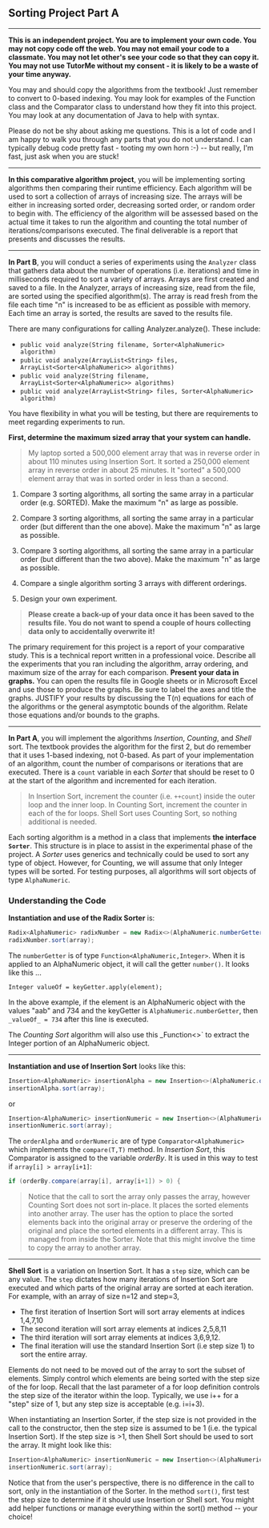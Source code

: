## Sorting Project Part A

<hr>

**This is an independent project. You are to implement your own code. You may not copy code off the web. You may not email your code to a classmate. You may not let other's see your code so that they can copy it. You may not use TutorMe without my consent - it is likely to be a waste of your time anyway.**

You may and should copy the algorithms from the textbook! Just remember to convert to 0-based indexing. You may look for examples of the Function class and the Comparator class to understand how they fit into this project. You may look at any documentation of Java to help with syntax.

Please do not be shy about asking me questions. This is a lot of code and I am happy to walk you through any parts that you do not understand. I can typically debug code pretty fast - tooting my own horn :-) -- but really, I'm fast, just ask when you are stuck!

<hr>

**In this comparative algorithm project**, you will be implementing sorting algorithms then comparing their runtime efficiency. Each algorithm will be used to sort a collection of arrays of increasing size. The arrays will be either in increasing sorted order, decreasing sorted order, or random order to begin with. The efficiency of the algorithm will be assessed based on the actual time it takes to run the algorithm and counting the total number of iterations/comparisons executed. The final deliverable is a report that presents and discusses the results.

<hr>

**In Part B**, you will conduct a series of experiments using the `Analyzer` class that gathers data about the number of operations (i.e. iterations) and time in milliseconds required to sort a variety of arrays. Arrays are first created and saved to a file. In the Analyzer, arrays of increasing size, read from the file, are sorted using the specified algorithm(s). The array is read fresh from the file each time "n" is increased to be as efficient as possible with memory. Each time an array is sorted, the results are saved to the results file.

There are many configurations for calling Analyzer.analyze(). These include:
- `public void analyze(String filename, Sorter<AlphaNumeric> algorithm)`
- `public void analyze(ArrayList<String> files, ArrayList<Sorter<AlphaNumeric>> algorithms)`
- `public void analyze(String filename, ArrayList<Sorter<AlphaNumeric>> algorithms)`
- `public void analyze(ArrayList<String> files, Sorter<AlphaNumeric> algorithm)`

You have flexibility in what you will be testing, but there are requirements to meet regarding experiments to run. 

**First, determine the maximum sized array that your system can handle.** 

> My laptop sorted a 500,000 element array that was in reverse order in about 110 minutes using Insertion Sort. It sorted a 250,000 element array in reverse order in about 25 minutes. It "sorted" a 500,000 element array that was in sorted order in less than a second.

1. Compare 3 sorting algorithms, all sorting the same array in a particular order (e.g. SORTED). Make the maximum "n" as large as possible.

1. Compare 3 sorting algorithms, all sorting the same array in a particular order (but different than the one above). Make the maximum "n" as large as possible.

1. Compare 3 sorting algorithms, all sorting the same array in a particular order (but different than the two above). Make the maximum "n" as large as possible.

1. Compare a single algorithm sorting 3 arrays with different orderings.

1. Design your own experiment.

> **Please create a back-up of your data once it has been saved to the results file. You do not want to spend a couple of hours collecting data only to accidentally overwrite it!**

The primary requirement for this project is a report of your comparative study. This is a technical report written in a professional voice. Describe all the experiments that you ran including the algorithm, array ordering, and maximum size of the array for each comparison. **Present your data in graphs.** You can open the results file in Google sheets or in Microsoft Excel and use those to produce the graphs. Be sure to label the axes and title the graphs. JUSTIFY your results by discussing the T(n) equations for each of the algorithms or the general asymptotic bounds of the algorithm. Relate those equations and/or bounds to the graphs.

<hr>

**In Part A**, you will implement the algorithms _Insertion_, _Counting_, and _Shell_ sort. The textbook provides the algorithm for the first 2, but do remember that it uses 1-based indexing, not 0-based. As part of your implementation of an algorithm, count the number of comparisons or iterations that are executed. There is a `count` variable in each _Sorter_ that should be reset to 0 at the start of the algorithm and incremented for each iteration. 

> In Insertion Sort, increment the counter (i.e. `++count`) inside the outer loop and the inner loop. In Counting Sort, increment the counter in each of the for loops. Shell Sort uses Counting Sort, so nothing additional is needed.

Each sorting algorithm is a method in a class that implements **the interface `Sorter`**. This structure is in place to assist in the experimental phase of the project. A _Sorter_ uses generics and technically could be used to sort any type of object. However, for Counting, we will assume that only Integer types will be sorted. For testing purposes, all algorithms will sort objects of type `AlphaNumeric`.

### Understanding the Code

**Instantiation and use of the Radix Sorter** is:

```Java
Radix<AlphaNumeric> radixNumber = new Radix<>(AlphaNumeric.numberGetter);
radixNumber.sort(array);
```

The `numberGetter` is of type `Function<AlphaNumeric,Integer>`. When it is applied to an AlphaNumeric object, it will call the getter `number()`. It looks like this ...

```
Integer valueOf = keyGetter.apply(element);
```

In the above example, if the element is an AlphaNumeric object with the values "aab" and 734 and the keyGetter is `AlphaNumeric.numberGetter`, then `_valueOf_ = 734` after this line is executed.

The _Counting Sort_ algorithm will also use this _Function<>` to extract the Integer portion of an AlphaNumeric object.

<hr>

**Instantiation and use of Insertion Sort** looks like this:

```Java
Insertion<AlphaNumeric> insertionAlpha = new Insertion<>(AlphaNumeric.orderAlpha);
insertionAlpha.sort(array);
```

or 

```Java
Insertion<AlphaNumeric> insertionNumeric = new Insertion<>(AlphaNumeric.orderNumeric);
insertionNumeric.sort(array);
```

The `orderAlpha` and `orderNumeric` are of type `Comparator<AlphaNumeric>` which implements the `compare(T,T)` method. In _Insertion Sort_, this Comparator is assigned to the variable _orderBy_. It is used in this way to test if `array[i] > array[i+1]`:

```Java
if (orderBy.compare(array[i], array[i+1]) > 0) {
```

> Notice that the call to sort the array only passes the array, however Counting Sort does not sort in-place. It places the sorted elements into another array. The user has the option to place the sorted elements back into the original array or preserve the ordering of the original and place the sorted elements in a different array. This is managed from inside the Sorter. Note that this might involve the time to copy the array to another array.

<hr>

**Shell Sort** is a variation on Insertion Sort. It has a `step` size, which can be any value. The `step` dictates how many iterations of Insertion Sort are executed and which parts of the original array are sorted at each iteration. For example, with an array of size n=12 and step=3, 

- The first iteration of Insertion Sort will sort array elements at indices 1,4,7,10
- The second iteration will sort array elements at indices 2,5,8,11
- The third iteration will sort array elements at indices 3,6,9,12.
- The final iteration will use the standard Insertion Sort (i.e step size 1) to sort the entire array.

Elements do not need to be moved out of the array to sort the subset of elements. Simply control which elements are being sorted with the step size of the for loop. Recall that the last parameter of a for loop definition controls the step size of the iterator within the loop. Typically, we use i++ for a "step" size of 1, but any step size is acceptable (e.g. i=i+3).

When instantiating an Insertion Sorter, if the step size is not provided in the call to the constructor, then the step size is assumed to be 1 (i.e. the typical Insertion Sort). If the step size is >1, then Shell Sort should be used to sort the array. It might look like this:

```Java
Insertion<AlphaNumeric> insertionNumeric = new Insertion<>(AlphaNumeric.orderNumeric,3);
insertionNumeric.sort(array);
```

Notice that from the user's perspective, there is no difference in the call to sort, only in the instantiation of the Sorter. In the method `sort()`, first test the step size to determine if it should use Insertion or Shell sort. You might add helper functions or manage everything within the sort() method -- your choice!


